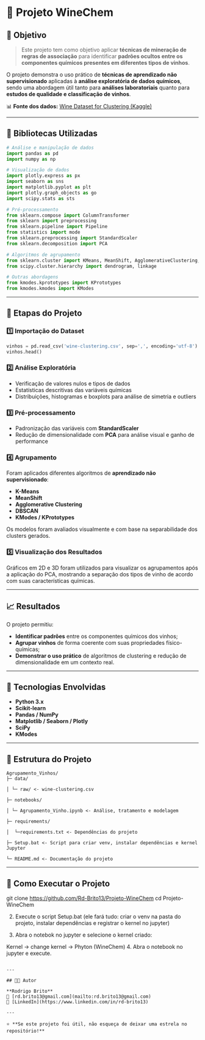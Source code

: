 # 🧪 Projeto WineChem

## 🎯 Objetivo

> Este projeto tem como objetivo aplicar **técnicas de mineração de regras de associação** para identificar **padrões ocultos entre os componentes químicos presentes em diferentes tipos de vinhos**.

O projeto demonstra o uso prático de **técnicas de aprendizado não supervisionado** aplicadas à **análise exploratória de dados químicos**, sendo uma abordagem útil tanto para **análises laboratoriais** quanto para **estudos de qualidade e classificação de vinhos**.

📊 **Fonte dos dados:** [Wine Dataset for Clustering (Kaggle)](https://www.kaggle.com/datasets/harrywang/wine-dataset-for-clustering)

---

## 🧰 Bibliotecas Utilizadas

```python
# Análise e manipulação de dados
import pandas as pd
import numpy as np

# Visualização de dados
import plotly.express as px
import seaborn as sns
import matplotlib.pyplot as plt
import plotly.graph_objects as go
import scipy.stats as sts

# Pré-processamento
from sklearn.compose import ColumnTransformer
from sklearn import preprocessing
from sklearn.pipeline import Pipeline
from statistics import mode
from sklearn.preprocessing import StandardScaler
from sklearn.decomposition import PCA

# Algoritmos de agrupamento
from sklearn.cluster import KMeans, MeanShift, AgglomerativeClustering, DBSCAN
from scipy.cluster.hierarchy import dendrogram, linkage

# Outras abordagens
from kmodes.kprototypes import KPrototypes
from kmodes.kmodes import KModes
```

---

## 🧬 Etapas do Projeto

### 1️⃣ Importação do Dataset
```python
vinhos = pd.read_csv('wine-clustering.csv', sep=',', encoding='utf-8')
vinhos.head()
```

### 2️⃣ Análise Exploratória
- Verificação de valores nulos e tipos de dados  
- Estatísticas descritivas das variáveis químicas  
- Distribuições, histogramas e boxplots para análise de simetria e outliers  

### 3️⃣ Pré-processamento
- Padronização das variáveis com **StandardScaler**  
- Redução de dimensionalidade com **PCA** para análise visual e ganho de performance  

### 4️⃣ Agrupamento
Foram aplicados diferentes algoritmos de **aprendizado não supervisionado**:
- **K-Means**  
- **MeanShift**  
- **Agglomerative Clustering**  
- **DBSCAN**  
- **KModes / KPrototypes**  

Os modelos foram avaliados visualmente e com base na separabilidade dos clusters gerados.

### 5️⃣ Visualização dos Resultados
Gráficos em 2D e 3D foram utilizados para visualizar os agrupamentos após a aplicação do PCA, mostrando a separação dos tipos de vinho de acordo com suas características químicas.

---

## 📈 Resultados

O projeto permitiu:
- **Identificar padrões** entre os componentes químicos dos vinhos;  
- **Agrupar vinhos** de forma coerente com suas propriedades físico-químicas;  
- **Demonstrar o uso prático** de algoritmos de clustering e redução de dimensionalidade em um contexto real.  

---

## 🧠 Tecnologias Envolvidas
- **Python 3.x**  
- **Scikit-learn**  
- **Pandas / NumPy**  
- **Matplotlib / Seaborn / Plotly**  
- **SciPy**  
- **KModes**

---

## 📂 Estrutura do Projeto
```
Agrupamento_Vinhos/
├─ data/

│ └─ raw/ <- wine-clustering.csv

├─ notebooks/

│ └─ Agrupamento_Vinho.ipynb <- Análise, tratamento e modelagem

├─ requirements/

│  └─requirements.txt <- Dependências do projeto

├─ Setup.bat <- Script para criar venv, instalar dependências e kernel Jupyter

└─ README.md <- Documentação do projeto
```

---

## 🚀 Como Executar o Projeto

git clone https://github.com/Rd-Brito13/Projeto-WineChem
cd Projeto-WineChem

2. Execute o script Setup.bat (ele fará tudo: criar o venv na pasta do projeto, instalar dependências e registrar o kernel no jupyter)

3. Abra o notebok no jupyter e selecione o kernel criado:

Kernel -> change kernel -> Phyton (WineChem)
4. Abra o notebook no jupyter e execute.
   ```

---

## 👨‍💻 Autor

**Rodrigo Brito**  
📧 [rd.brito13@gmail.com](mailto:rd.brito13@gmail.com)  
💼 [LinkedIn](https://www.linkedin.com/in/rd-brito13)

---

⭐ **Se este projeto foi útil, não esqueça de deixar uma estrela no repositório!**
